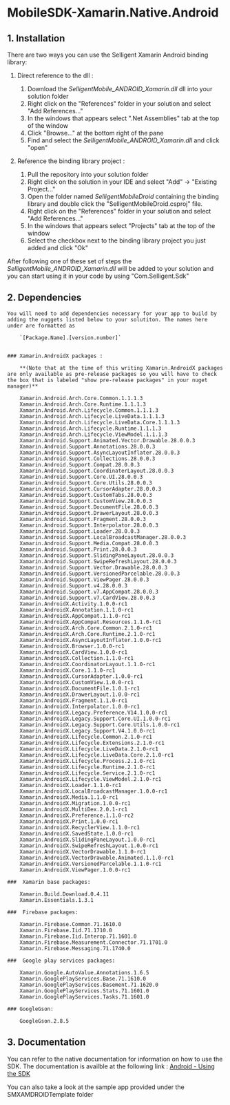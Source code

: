 # MobileSDK-Xamarin.Native.Android

## 1. Installation

There are two ways you can use the Selligent Xamarin Android binding library:

1.	Direct reference to the dll :

	1.	Download the *SelligentMobile_ANDROID_Xamarin.dll*  dll into your solution folder
	1.	Right click on the "References" folder in your solution and select "Add References..."
	1.	In the windows that appears select ".Net Assemblies" tab at the top of the window
	1.	Click "Browse..." at the bottom right of the pane
	1.	Find and select the *SelligentMobile_ANDROID_Xamarin.dll* and click "open"

1.	Reference the binding library project :

	1.	Pull the repository into your solution folder
	1.	Right click on the solution in your IDE and select "Add" -> "Existing Project..."
	1.	Open the folder named *SelligentMobileDroid* containing the binding library and double click the "SelligentMobileDroid.csproj" file.
	1.	Right click on the "References" folder in your solution and select "Add References..."
	1.	In the windows that appears select "Projects" tab at the top of the window
	1.	Select the checkbox next to the binding library project you just added and click "Ok"

After following one of these set of steps the *SelligentMobile_ANDROID_Xamarin.dll* will be added to your solution and you can start using it in your code by using "Com.Selligent.Sdk" 

## 2. Dependencies

	You will need to add dependencies necessary for your app to build by adding the nuggets listed below to your solutiton. The names here under are formatted as 

		`[Package.Name].[version.number]`

	
	### Xamarin.AndroidX packages :

	 	**(Note that at the time of this writing Xamarin.AndroidX packages are only available as pre-release packages so you will have to check the box that is labeled "show pre-release packages" in your nuget manager)** 
		
		Xamarin.Android.Arch.Core.Common.1.1.1.3
		Xamarin.Android.Arch.Core.Runtime.1.1.1.3
		Xamarin.Android.Arch.Lifecycle.Common.1.1.1.3
		Xamarin.Android.Arch.Lifecycle.LiveData.1.1.1.3
		Xamarin.Android.Arch.Lifecycle.LiveData.Core.1.1.1.3
		Xamarin.Android.Arch.Lifecycle.Runtime.1.1.1.3
		Xamarin.Android.Arch.Lifecycle.ViewModel.1.1.1.3
		Xamarin.Android.Support.Animated.Vector.Drawable.28.0.0.3
		Xamarin.Android.Support.Annotations.28.0.0.3
		Xamarin.Android.Support.AsyncLayoutInflater.28.0.0.3
		Xamarin.Android.Support.Collections.28.0.0.3
		Xamarin.Android.Support.Compat.28.0.0.3
		Xamarin.Android.Support.CoordinaterLayout.28.0.0.3
		Xamarin.Android.Support.Core.UI.28.0.0.3
		Xamarin.Android.Support.Core.Utils.28.0.0.3
		Xamarin.Android.Support.CursorAdapter.28.0.0.3
		Xamarin.Android.Support.CustomTabs.28.0.0.3
		Xamarin.Android.Support.CustomView.28.0.0.3
		Xamarin.Android.Support.DocumentFile.28.0.0.3
		Xamarin.Android.Support.DrawerLayout.28.0.0.3
		Xamarin.Android.Support.Fragment.28.0.0.3
		Xamarin.Android.Support.Interpolator.28.0.0.3
		Xamarin.Android.Support.Loader.28.0.0.3
		Xamarin.Android.Support.LocalBroadcastManager.28.0.0.3
		Xamarin.Android.Support.Media.Compat.28.0.0.3
		Xamarin.Android.Support.Print.28.0.0.3
		Xamarin.Android.Support.SlidingPaneLayout.28.0.0.3
		Xamarin.Android.Support.SwipeRefreshLayout.28.0.0.3
		Xamarin.Android.Support.Vector.Drawable.28.0.0.3
		Xamarin.Android.Support.VersionedParcelable.28.0.0.3
		Xamarin.Android.Support.ViewPager.28.0.0.3
		Xamarin.Android.Support.v4.28.0.0.3
		Xamarin.Android.Support.v7.AppCompat.28.0.0.3
		Xamarin.Android.Support.v7.CardView.28.0.0.3
		Xamarin.AndroidX.Activity.1.0.0-rc1
		Xamarin.AndroidX.Annotation.1.1.0-rc1
		Xamarin.AndroidX.AppCompat.1.1.0-rc1
		Xamarin.AndroidX.AppCompat.Resources.1.1.0-rc1
		Xamarin.AndroidX.Arch.Core.Common.2.1.0-rc1
		Xamarin.AndroidX.Arch.Core.Runtime.2.1.0-rc1
		Xamarin.AndroidX.AsyncLayoutInflater.1.0.0-rc1
		Xamarin.AndroidX.Browser.1.0.0-rc1
		Xamarin.AndroidX.CardView.1.0.0-rc1
		Xamarin.AndroidX.Collection.1.1.0-rc1
		Xamarin.AndroidX.CoordinatorLayout.1.1.0-rc1
		Xamarin.AndroidX.Core.1.1.0-rc1
		Xamarin.AndroidX.CursorAdapter.1.0.0-rc1
		Xamarin.AndroidX.CustomView.1.0.0-rc1
		Xamarin.AndroidX.DocumentFile.1.0.1-rc1
		Xamarin.AndroidX.DrawerLayout.1.0.0-rc1
		Xamarin.AndroidX.Fragment.1.1.0-rc1
		Xamarin.AndroidX.Interpolator.1.0.0-rc1
		Xamarin.AndroidX.Legacy.Preference.V14.1.0.0-rc1
		Xamarin.AndroidX.Legacy.Support.Core.UI.1.0.0-rc1
		Xamarin.AndroidX.Legacy.Support.Core.Utils.1.0.0-rc1
		Xamarin.AndroidX.Legacy.Support.V4.1.0.0-rc1
		Xamarin.AndroidX.Lifecycle.Common.2.1.0-rc1
		Xamarin.AndroidX.Lifecycle.Extensions.2.1.0-rc1
		Xamarin.AndroidX.Lifecycle.LiveData.2.1.0-rc1
		Xamarin.AndroidX.Lifecycle.LiveData.Core.2.1.0-rc1
		Xamarin.AndroidX.Lifecycle.Process.2.1.0-rc1
		Xamarin.AndroidX.Lifecycle.Runtime.2.1.0-rc1
		Xamarin.AndroidX.Lifecycle.Service.2.1.0-rc1
		Xamarin.AndroidX.Lifecycle.ViewModel.2.1.0-rc1
		Xamarin.AndroidX.Loader.1.1.0-rc1
		Xamarin.AndroidX.LocalBroadcastManager.1.0.0-rc1
		Xamarin.AndroidX.Media.1.1.0-rc1
		Xamarin.AndroidX.Migration.1.0.0-rc1
		Xamarin.AndroidX.MultiDex.2.0.1-rc1
		Xamarin.AndroidX.Preference.1.1.0-rc2
		Xamarin.AndroidX.Print.1.0.0-rc1
		Xamarin.AndroidX.RecyclerView.1.1.0-rc1
		Xamarin.AndroidX.SavedState.1.0.0-rc1
		Xamarin.AndroidX.SlidingPaneLayout.1.0.0-rc1
		Xamarin.AndroidX.SwipeRefreshLayout.1.0.0-rc1
		Xamarin.AndroidX.VectorDrawable.1.1.0-rc1
		Xamarin.AndroidX.VectorDrawable.Animated.1.1.0-rc1
		Xamarin.AndroidX.VersionedParcelable.1.1.0-rc1
		Xamarin.AndroidX.ViewPager.1.0.0-rc1

	###  Xamarin base packages:

		Xamarin.Build.Download.0.4.11
		Xamarin.Essentials.1.3.1

	###  Firebase packages:

		Xamarin.Firebase.Common.71.1610.0
		Xamarin.Firebase.Iid.71.1710.0
		Xamarin.Firebase.Iid.Interop.71.1601.0
		Xamarin.Firebase.Measurement.Connector.71.1701.0
		Xamarin.Firebase.Messaging.71.1740.0

	###  Google play services packages:

		Xamarin.Google.AutoValue.Annotations.1.6.5
		Xamarin.GooglePlayServices.Base.71.1610.0
		Xamarin.GooglePlayServices.Basement.71.1620.0
		Xamarin.GooglePlayServices.Stats.71.1601.0
		Xamarin.GooglePlayServices.Tasks.71.1601.0

	###	GoogleGson:

		GoogleGson.2.8.5


## 3. Documentation

You can refer to the native documentation for information on how to use the SDK. The documentation is availble at the following link : [Android - Using the SDK](https://github.com/SelligentMarketingCloud/MobileSDK-Android/blob/master/Documentation/Android%20-%20Using%20the%20SDK.pdf)

You can also take a look at the sample app provided under the SMXAMDROIDTemplate folder
